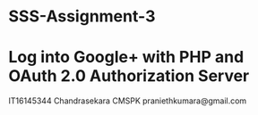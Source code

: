 # SSS-Assignment-3
# Log into Google+ with PHP and OAuth 2.0 Authorization Server
<submission>
    <regno>IT16145344</regno>
    <name>Chandrasekara CMSPK</name>
    <email>praniethkumara@gmail.com</email>
</submission>
